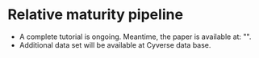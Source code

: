 # Relative maturity pipeline

- A complete tutorial is ongoing. Meantime, the paper is available at: "". 
- Additional data set will be available at Cyverse data base.